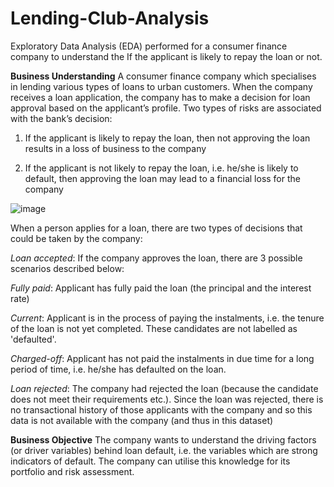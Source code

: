 # Lending-Club-Analysis
Exploratory Data Analysis (EDA) performed for a consumer finance company to understand the If the applicant is likely to repay the loan or not.

**Business Understanding**
A consumer finance company which specialises in lending various types of loans to urban customers. When the company receives a loan application, the company has to make a decision for loan approval based on the applicant’s profile. 
Two types of risks are associated with the bank’s decision:

1. If the applicant is likely to repay the loan, then not approving the loan results in a loss of business to the company

2. If the applicant is not likely to repay the loan, i.e. he/she is likely to default, then approving the loan may lead to a financial loss for the company

![image](https://user-images.githubusercontent.com/87148352/162561442-569af68e-bbb0-47e0-90d5-9f169a25fc1d.png)

When a person applies for a loan, there are two types of decisions that could be taken by the company:

_Loan accepted_: If the company approves the loan, there are 3 possible scenarios described below:

_Fully paid_: Applicant has fully paid the loan (the principal and the interest rate)

_Current_: Applicant is in the process of paying the instalments, i.e. the tenure of the loan is not yet completed. These candidates are not labelled as 'defaulted'.

_Charged-off_: Applicant has not paid the instalments in due time for a long period of time, i.e. he/she has defaulted on the loan.

_Loan rejected_: The company had rejected the loan (because the candidate does not meet their requirements etc.). Since the loan was rejected, there is no transactional history of those applicants with the company and so this data is not available with the company (and thus in this dataset)


**Business Objective**
The company wants to understand the driving factors (or driver variables) behind loan default, i.e. the variables which are strong indicators of default.  The company can utilise this knowledge for its portfolio and risk assessment.

